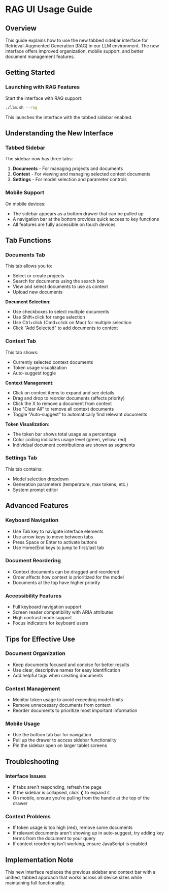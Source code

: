 # RAG UI Usage Guide

## Overview
This guide explains how to use the new tabbed sidebar interface for Retrieval-Augmented Generation (RAG) in our LLM environment. The new interface offers improved organization, mobile support, and better document management features.

## Getting Started

### Launching with RAG Features
Start the interface with RAG support:

```bash
./llm.sh --rag
```

This launches the interface with the tabbed sidebar enabled.

## Understanding the New Interface

### Tabbed Sidebar
The sidebar now has three tabs:
1. **Documents** - For managing projects and documents
2. **Context** - For viewing and managing selected context documents
3. **Settings** - For model selection and parameter controls

### Mobile Support
On mobile devices:
- The sidebar appears as a bottom drawer that can be pulled up
- A navigation bar at the bottom provides quick access to key functions
- All features are fully accessible on touch devices

## Tab Functions

### Documents Tab
This tab allows you to:
- Select or create projects
- Search for documents using the search box
- View and select documents to use as context
- Upload new documents

**Document Selection**:
- Use checkboxes to select multiple documents
- Use Shift+click for range selection
- Use Ctrl+click (Cmd+click on Mac) for multiple selection
- Click "Add Selected" to add documents to context

### Context Tab 
This tab shows:
- Currently selected context documents
- Token usage visualization
- Auto-suggest toggle

**Context Management**:
- Click on context items to expand and see details
- Drag and drop to reorder documents (affects priority)
- Click the X to remove a document from context
- Use "Clear All" to remove all context documents
- Toggle "Auto-suggest" to automatically find relevant documents

**Token Visualization**:
- The token bar shows total usage as a percentage
- Color coding indicates usage level (green, yellow, red)
- Individual document contributions are shown as segments

### Settings Tab
This tab contains:
- Model selection dropdown
- Generation parameters (temperature, max tokens, etc.)
- System prompt editor

## Advanced Features

### Keyboard Navigation
- Use Tab key to navigate interface elements
- Use arrow keys to move between tabs
- Press Space or Enter to activate buttons
- Use Home/End keys to jump to first/last tab

### Document Reordering
- Context documents can be dragged and reordered
- Order affects how context is prioritized for the model
- Documents at the top have higher priority

### Accessibility Features
- Full keyboard navigation support
- Screen reader compatibility with ARIA attributes
- High contrast mode support
- Focus indicators for keyboard users

## Tips for Effective Use

### Document Organization
- Keep documents focused and concise for better results
- Use clear, descriptive names for easy identification
- Add helpful tags when creating documents

### Context Management
- Monitor token usage to avoid exceeding model limits
- Remove unnecessary documents from context
- Reorder documents to prioritize most important information

### Mobile Usage
- Use the bottom tab bar for navigation
- Pull up the drawer to access sidebar functionality
- Pin the sidebar open on larger tablet screens

## Troubleshooting

### Interface Issues
- If tabs aren't responding, refresh the page
- If the sidebar is collapsed, click ❮ to expand it
- On mobile, ensure you're pulling from the handle at the top of the drawer

### Context Problems
- If token usage is too high (red), remove some documents
- If relevant documents aren't showing up in auto-suggest, try adding key terms from the document to your query
- If context reordering isn't working, ensure JavaScript is enabled

## Implementation Note
This new interface replaces the previous sidebar and context bar with a unified, tabbed approach that works across all device sizes while maintaining full functionality.